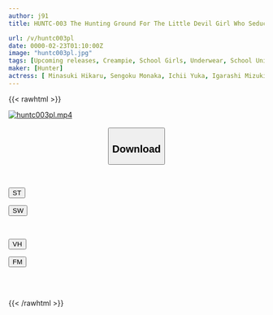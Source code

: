 ```yaml
---
author: j91
title: HUNTC-003 The Hunting Ground For The Little Devil Girl Who Seduces You With Her Panty Shots Is The Library! I Saw The Panty Shots Of Female Students In The Library! When I Felt Lucky, I Kept Making Eye Contact With Girls. And The Female Students

url: /v/huntc003pl
date: 0000-02-23T01:10:00Z
image: "huntc003pl.jpg"
tags: [Upcoming releases, Creampie, School Girls, Underwear, School Uniform, Bitch	]
maker: [Hunter]
actress: [ Minasuki Hikaru, Sengoku Monaka, Ichii Yuka, Igarashi Mizuki, Uchida Sumire ]
---
```



{{< rawhtml >}}

<div class="video" data-videoid="pending_link.html">
    <a href="javascript:;">
        <img src="/v/huntc003pl/huntc003pl.jpg" width="WIDTH" height="HEIGHT" alt="huntc003pl.mp4" loading="lazy">
    </a>
</div>

<script type="text/javascript" src="https://j91.asia/asset/on-demand-pend.js"></script>

<br>
  <link rel="stylesheet" href="https://j91.asia/asset/bs5.css">
  
  <center>
  <button class="btn btn-primary" type="button" data-bs-toggle="collapse" data-bs-target=".multi-collapse" aria-expanded="false" aria-controls="multiCollapseExample1 multiCollapseExample2"><h2>Download</h2></button></center>
</p>
<div class="row">
  <div class="col">
    <div class="collapse multi-collapse" id="multiCollapseExample1">
      <div class="card card-body">
	      	      <br>
<div class="buttons">  
<p><a href="https://j91.asia/pending_link.html" target="_blank"><button class="btn-hover color-3"><i class="fa fa-download"></i> ST</button></a></p>
<p><a href="https://j91.asia/pending_link.html" target="_blank"><button class="btn-hover color-2"><i class="fa fa-download"></i> SW</button></a></p></div>
    </div>
  </div>
</div>
  <div class="col">
    <div class="collapse multi-collapse" id="multiCollapseExample2">
      <div class="card card-body">
	      <br>
<div class="buttons">
<p><a href="https://j91.asia/pending_link.html"><button class="btn-hover color-9"><i class="fa fa-download"></i> VH</button></a></p>
<p><a href="https://j91.asia/pending_link.html"><button class="btn-hover color-8"><i class="fa fa-download"></i> FM</button></a></p></div>
<br><br>
      </div>
    </div>
  </div>
</div>

{{< /rawhtml >}}